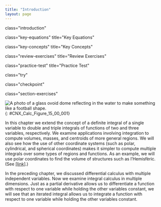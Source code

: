 ```yaml
---
title: "Introduction"
layout: page
---
```



<cnx-pi data-type="cnx.flag.introduction"> class="introduction" </cnx-pi>

<cnx-pi data-type="cnx.eoc">class="key-equations" title="Key Equations"</cnx-pi>

<cnx-pi data-type="cnx.eoc">class="key-concepts" title="Key Concepts"</cnx-pi>

<cnx-pi data-type="cnx.eoc">class="review-exercises" title="Review Exercises"</cnx-pi>

<cnx-pi data-type="cnx.eoc">class="practice-test" title="Practice Test"</cnx-pi>

<cnx-pi data-type="cnx.answers">class="try"</cnx-pi>

<cnx-pi data-type="cnx.answers">class="checkpoint"</cnx-pi>

<cnx-pi data-type="cnx.answers">class="section-exercises"</cnx-pi>

 ![A photo of a glass ovoid dome reflecting in the water to make something like a football shape.](../resources/CNX_Calc_Figure_15_00_001.jpg "The City of Arts and Sciences in Valencia, Spain, has a unique structure along an axis of just two kilometers that was formerly the bed of the River Turia. The l&#x2019;Hemisf&#xE8;ric has an IMAX cinema with three systems of modern digital projections onto a concave screen of 900 square meters. An oval roof over 100 meters long has been made to look like a huge human eye that comes alive and opens up to the world as the &#x201C;Eye of Wisdom.&#x201D; (credit: modification of work by Javier Yaya Tur, Wikimedia Commons)"){: #CNX_Calc_Figure_15_00_001}

In this chapter we extend the concept of a definite integral of a single variable to double and triple integrals of functions of two and three variables, respectively. We examine applications involving integration to compute volumes, masses, and centroids of more general regions. We will also see how the use of other coordinate systems (such as polar, cylindrical, and spherical coordinates) makes it simpler to compute multiple integrals over some types of regions and functions. As an example, we will use polar coordinates to find the volume of structures such as l’Hemisfèric. (See [\[link\]](/m53967#fs-id1167793926329).)

In the preceding chapter, we discussed differential calculus with multiple independent variables. Now we examine integral calculus in multiple dimensions. Just as a partial derivative allows us to differentiate a function with respect to one variable while holding the other variables constant, we will see that an iterated integral allows us to integrate a function with respect to one variable while holding the other variables constant.


